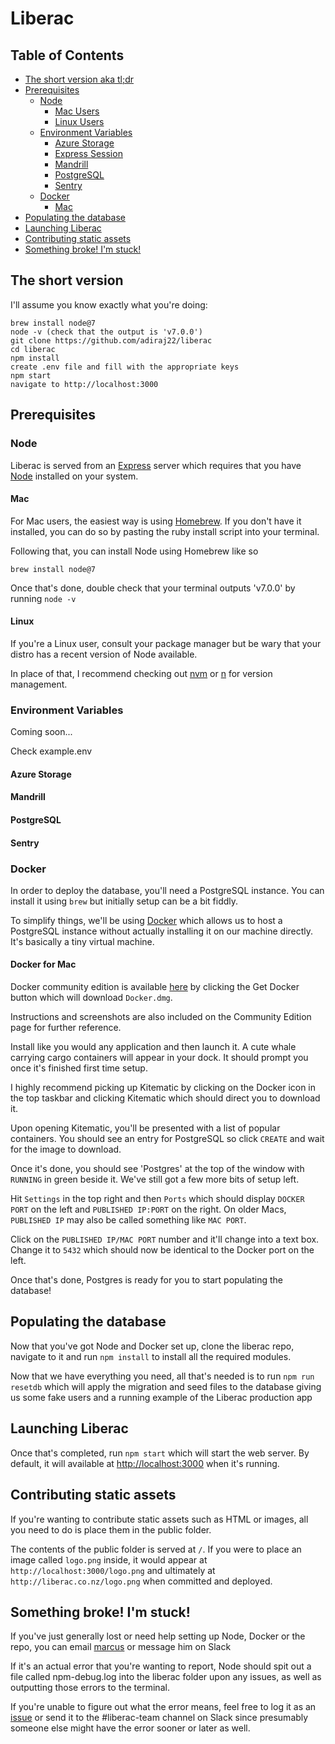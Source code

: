 # Liberac

## Table of Contents

- [The short version aka tl;dr](#the-short-version)
- [Prerequisites](#prerequisites)
  - [Node](#node)
    - [Mac Users](#mac)
    - [Linux Users](#linux)
  - [Environment Variables](#environment-variables)
    - [Azure Storage](#azure-storage)
    - [Express Session](#express-session)
    - [Mandrill](#mandrill)
    - [PostgreSQL](#postgresql)
    - [Sentry](#sentry)
  - [Docker](#docker)
    - [Mac](#docker-for-mac)
- [Populating the database](#populating-the-database)
- [Launching Liberac](#launching-liberac)
- [Contributing static assets](#contributing-static-assets)
- [Something broke! I'm stuck!](#something-broke-im-stuck)

## The short version

I'll assume you know exactly what you're doing:

```
brew install node@7
node -v (check that the output is 'v7.0.0')
git clone https://github.com/adiraj22/liberac
cd liberac
npm install
create .env file and fill with the appropriate keys
npm start
navigate to http://localhost:3000
```

## Prerequisites

### Node

Liberac is served from an [Express](https://github.com/expressjs/express) server which requires that you have [Node](https://nodejs.org/en/) installed on your system.

#### Mac

For Mac users, the easiest way is using [Homebrew](https://brew.sh/). If you don't have it installed, you can do so by pasting the ruby install script into your terminal.

Following that, you can install Node using Homebrew like so

```
brew install node@7
```

Once that's done, double check that your terminal outputs 'v7.0.0' by running `node -v`

#### Linux

If you're a Linux user, consult your package manager but be wary that your distro has a recent version of Node available.

In place of that, I recommend checking out [nvm](https://github.com/creationix/nvm) or [n](https://github.com/tj/n) for version management.

### Environment Variables

Coming soon...

Check example.env

#### Azure Storage

#### Mandrill

#### PostgreSQL

#### Sentry

### Docker

In order to deploy the database, you'll need a PostgreSQL instance. You can install it using `brew` but initially setup can be a bit fiddly.

To simplify things, we'll be using [Docker](https://www.docker.com/) which allows us to host a PostgreSQL instance without actually installing it on our machine directly. It's basically a tiny virtual machine.

#### Docker for Mac

Docker community edition is available [here](https://store.docker.com/editions/community/docker-ce-desktop-mac?tab=description) by clicking the Get Docker button which will download `Docker.dmg`.

Instructions and screenshots are also included on the Community Edition page for further reference.

Install like you would any application and then launch it. A cute whale carrying cargo containers will appear in your dock. It should prompt you once it's finished first time setup.

I highly recommend picking up Kitematic by clicking on the Docker icon in the top taskbar and clicking Kitematic which should direct you to download it.

Upon opening Kitematic, you'll be presented with a list of popular containers. You should see an entry for PostgreSQL so click `CREATE` and wait for the image to download.

Once it's done, you should see 'Postgres' at the top of the window with `RUNNING` in green beside it. We've still got a few more bits of setup left.

Hit `Settings` in the top right and then `Ports` which should display `DOCKER PORT` on the left and `PUBLISHED IP:PORT` on the right. On older Macs, `PUBLISHED IP` may also be called something like `MAC PORT`.

Click on the `PUBLISHED IP/MAC PORT` number and it'll change into a text box. Change it to `5432` which should now be identical to the Docker port on the left.

Once that's done, Postgres is ready for you to start populating the database!

## Populating the database

Now that you've got Node and Docker set up, clone the liberac repo, navigate to it and run `npm install` to install all the required modules.

Now that we have everything you need, all that's needed is to run `npm run resetdb` which will apply the migration and seed files to the database giving us some fake users and a running example of the Liberac production app

## Launching Liberac

Once that's completed, run `npm start` which will start the web server. By default, it will available at [http://localhost:3000](http://localhost:3000) when it's running.

## Contributing static assets

If you're wanting to contribute static assets such as HTML or images, all you need to do is place them in the public folder.

The contents of the public folder is served at `/`. If you were to place an image called `logo.png` inside, it would appear at `http://localhost:3000/logo.png` and ultimately at `http://liberac.co.nz/logo.png` when committed and deployed.

## Something broke! I'm stuck!

If you've just generally lost or need help setting up Node, Docker or the repo, you can email [marcus](mailto:marcus@thingsima.de) or message him on Slack

If it's an actual error that you're wanting to report, Node should spit out a file called npm-debug.log into the liberac folder upon any issues, as well as outputting those errors to the terminal.

If you're unable to figure out what the error means, feel free to log it as an [issue](https://github.com/adiraj/liberac#issues) or send it to the #liberac-team channel on Slack since presumably someone else might have the error sooner or later as well.
